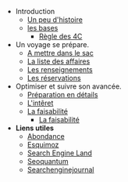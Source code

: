 - Introduction
  - [Un peu d'histoire](basics/overview.md)
  - [les bases](basics/requirements/sub-topic.md)
    - [Règle des 4C](basics/installation.md)
- Un voyage se prépare.
  - [A mettre dans le sac](intermediate/topics-1.md)
  - [La liste des affaires](intermediate/topics-2.md)
  - [Les renseignements](intermediate/topics-3.md)
  - [Les réservations](intermediate/topics-4.md)
- Optimiser et suivre son avancée.
  - [Préparation en détails](advanced/adv-topic-1.md)
  - [L'intêret](advanced/adv-topic-2.md)
  - [La faisabilité](advanced/adv-topic-3.md)
    - [La faisabilité](advanced/adv-topic-3.md)
- **Liens utiles**
  - [Abondance](https://www.abondance.com/)
  - [Esquimoz](https://www.eskimoz.fr/)
  - [Search Engine Land](https://searchengineland.com/)
  - [Seoquantum](https://www.seoquantum.com/billet)
  - [Searchenginejournal](https://www.searchenginejournal.com/)

